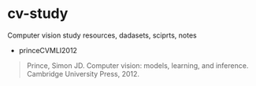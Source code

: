 # cv-study
Computer vision study resources, dadasets, sciprts, notes

* princeCVMLI2012
> Prince, Simon JD. Computer vision: models, learning, and inference. Cambridge University Press, 2012.
